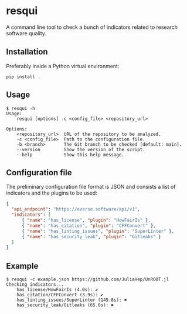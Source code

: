 # resqui

A command line tool to check a bunch of indicators related to research software
quality.

## Installation

Preferably inside a Python virtual environment:

```
pip install .
```

## Usage

```
$ resqui -h
Usage:
    resqui [options] -c <config_file> <repository_url>

Options:
    <repository_url>  URL of the repository to be analyzed.
    -c <config_file>  Path to the configuration file.
    -b <branch>       The Git branch to be checked [default: main].
    --version         Show the version of the script.
    --help            Show this help message.
```

## Configuration file

The preliminary configuration file format is JSON and consists a list
of indicators and the plugins to be used:

```json
{
  "api_endpoint": "https://everse.software/api/v1",
  "indicators": [
	  { "name": "has_license", "plugin": "HowFairIs" },
	  { "name": "has_citation", "plugin": "CFFConvert" },
	  { "name": "has_linting_issues", "plugin": "SuperLinter" },
	  { "name": "has_security_leak", "plugin": "Gitleaks" }
  ]
}
```

## Example

```
$ resqui -c example.json https://github.com/JuliaHep/UnROOT.jl
Checking indicators...
    has_license/HowFairIs (4.0s): ✔
    has_citation/CFFConvert (3.9s): ✔
    has_linting_issues/SuperLinter (145.8s): ✖
    has_security_leak/Gitleaks (65.0s): ✖
```
